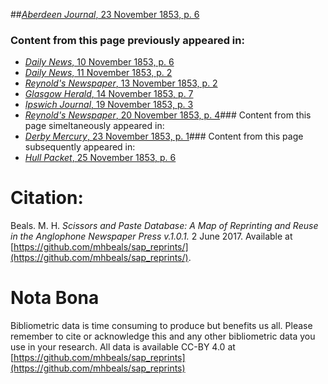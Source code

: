 ##[*Aberdeen Journal*, 23 November 1853, p. 6](https://mhbeals.github.io/sap_html/Aberdeen-Journal/Aberdeen-Journal-23-November-1853-p-6)

### Content from this page previously appeared in:
+ [*Daily News*, 10 November 1853, p. 6](https://mhbeals.github.io/sap_html/Daily-News/Daily-News-10-November-1853-p-6)
+ [*Daily News*, 11 November 1853, p. 2](https://mhbeals.github.io/sap_html/Daily-News/Daily-News-11-November-1853-p-2)
+ [*Reynold's Newspaper*, 13 November 1853, p. 2](https://mhbeals.github.io/sap_html/Reynold's-Newspaper/Reynold's-Newspaper-13-November-1853-p-2)
+ [*Glasgow Herald*, 14 November 1853, p. 7](https://mhbeals.github.io/sap_html/Glasgow-Herald/Glasgow-Herald-14-November-1853-p-7)
+ [*Ipswich Journal*, 19 November 1853, p. 3](https://mhbeals.github.io/sap_html/Ipswich-Journal/Ipswich-Journal-19-November-1853-p-3)
+ [*Reynold's Newspaper*, 20 November 1853, p. 4](https://mhbeals.github.io/sap_html/Reynold's-Newspaper/Reynold's-Newspaper-20-November-1853-p-4)### Content from this page simeltaneously appeared in:
+ [*Derby Mercury*, 23 November 1853, p. 1](https://mhbeals.github.io/sap_html/Derby-Mercury/Derby-Mercury-23-November-1853-p-1)### Content from this page subsequently appeared in:
+ [*Hull Packet*, 25 November 1853, p. 6](https://mhbeals.github.io/sap_html/Hull-Packet/Hull-Packet-25-November-1853-p-6)
                    
# Citation: 

Beals. M. H. *Scissors and Paste Database: A Map of Reprinting and Reuse in the Anglophone Newspaper Press v.1.0.1.* 2 June 2017. Available at [https://github.com/mhbeals/sap_reprints/](https://github.com/mhbeals/sap_reprints/). 
                    
# Nota Bona

Bibliometric data is time consuming to produce but benefits us all. Please remember to cite or acknowledge this and any other bibliometric data you use in your research. All data is available CC-BY 4.0 at [https://github.com/mhbeals/sap_reprints](https://github.com/mhbeals/sap_reprints)
